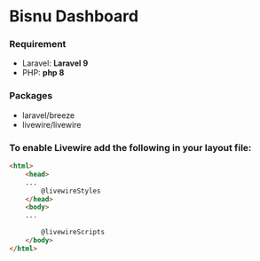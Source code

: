 # Bisnu Dashboard 

### Requirement
- Laravel: **Laravel 9**
- PHP: **php 8**


### Packages
- laravel/breeze
- livewire/livewire


### To enable Livewire add the following in your layout file: 
```html
<html>
    <head>
    ...
        @livewireStyles
    </head>
    <body>
    ...
 
        @livewireScripts
    </body>
</html>
```



  